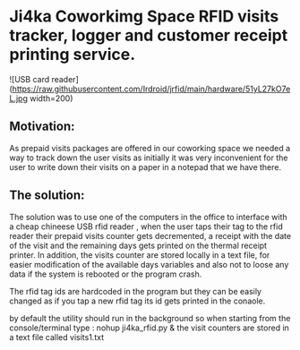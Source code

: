 # Ji4ka Coworkimg Space RFID visits tracker, logger and customer receipt printing service.
![USB card reader](https://raw.githubusercontent.com/Irdroid/jrfid/main/hardware/51yL27kO7eL.jpg width=200)

## Motivation:
As prepaid visits packages are offered in our coworking space
we needed a way to track down the user visits as initially it
was very inconvenient for the user to write down their visits
on a paper in a notepad that we have there.

## The solution:
The solution was to use one of the computers in the office to
interface with a cheap chineese USB rfid reader , when the user taps their tag
to the rfid reader their prepaid visits counter gets decremented,
a receipt with the date of the visit and the remaining days  gets
printed on the thermal receipt printer. In addition, the visits
counter are stored locally in a text file, for easier modification of
the available days variables and also not to loose any data if the system is rebooted or the program crash.

The rfid tag ids are hardcoded in the program but they can be easily changed
as if you tap a new rfid tag its id gets printed in the conaole.

by default the utility should run in the background so when starting from
the console/terminal type : nohup ji4ka_rfid.py &
the visit counters are stored in a text file called visits1.txt
